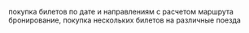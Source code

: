 покупка билетов по дате и направлениям с расчетом маршрута
бронирование, покупка нескольких билетов на различные поезда
